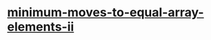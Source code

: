# [minimum-moves-to-equal-array-elements-ii](https://leetcode-cn.com/problems/minimum-moves-to-equal-array-elements-ii)
